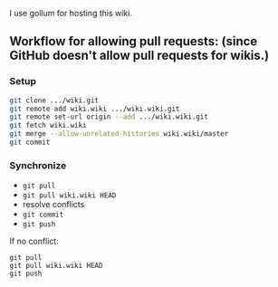 I use gollum for hosting this wiki.

## Workflow for allowing pull requests: (since GitHub doesn't allow pull requests for wikis.)

### Setup
```sh
git clone .../wiki.git
git remote add wiki.wiki .../wiki.wiki.git
git remote set-url origin --add .../wiki.wiki.git
git fetch wiki.wiki
git merge --allow-unrelated-histories wiki.wiki/master
git commit
```

### Synchronize
* `git pull`
* `git pull wiki.wiki HEAD`
* resolve conflicts
* `git commit`
* `git push`

If no conflict:
```
git pull
git pull wiki.wiki HEAD
git push
```